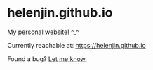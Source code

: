 # helenjin.github.io
My personal website! ^_^

Currently reachable at: https://helenjin.github.io

Found a bug? [Let me know.](https://github.com/helenjin/helenjin.github.io/issues/new)
